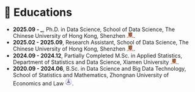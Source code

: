 # 📖 Educations
- **2025.09 - _**, Ph.D. in Data Science, School of Data Science, The Chinese University of Hong Kong, Shenzhen <img src='./images/cuhksz_logo.png' style='width: 1.3em;'>.
- **2025.02 - 2025.09**, Research Assistant, School of Data Science, The Chinese University of Hong Kong, Shenzhen <img src='./images/cuhksz_logo.png' style='width: 1.3em;'>.
- **2024.09 - 2024.12**, Partially Completed M.Sc. in Applied Statistics, Department of Statistics and Data Science, Xiamen University <img src='./images/cuhksz_logo.png' style='width: 1.3em;'>.
- **2020.09 - 2024.06**, B.Sc. in Data Science and Big Data Technology, School of Statistics and Mathematics, Zhongnan University of Economics and Law <img src='./images/zuel_logo.png' style='width: 1.3em;'>.
